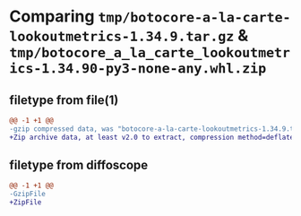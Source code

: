 # Comparing `tmp/botocore-a-la-carte-lookoutmetrics-1.34.9.tar.gz` & `tmp/botocore_a_la_carte_lookoutmetrics-1.34.90-py3-none-any.whl.zip`

## filetype from file(1)

```diff
@@ -1 +1 @@
-gzip compressed data, was "botocore-a-la-carte-lookoutmetrics-1.34.9.tar", last modified: Thu Dec 28 01:06:56 2023, max compression
+Zip archive data, at least v2.0 to extract, compression method=deflate
```

## filetype from diffoscope

```diff
@@ -1 +1 @@
-GzipFile
+ZipFile
```


